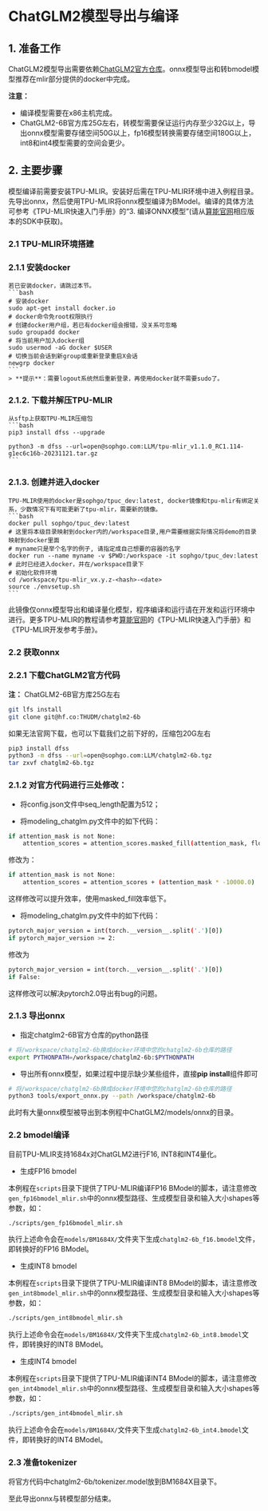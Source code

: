 # ChatGLM2模型导出与编译

## 1. 准备工作

ChatGLM2模型导出需要依赖[ChatGLM2官方仓库](https://huggingface.co/THUDM/chatglm2-6b)。onnx模型导出和转bmodel模型推荐在mlir部分提供的docker中完成。

**注意：** 

- 编译模型需要在x86主机完成。
- ChatGLM2-6B官方库25G左右，转模型需要保证运行内存至少32G以上，导出onnx模型需要存储空间50G以上，fp16模型转换需要存储空间180G以上，int8和int4模型需要的空间会更少。

## 2. 主要步骤

模型编译前需要安装TPU-MLIR。安装好后需在TPU-MLIR环境中进入例程目录。先导出onnx，然后使用TPU-MLIR将onnx模型编译为BModel。编译的具体方法可参考《TPU-MLIR快速入门手册》的“3. 编译ONNX模型”(请从[算能官网](https://developer.sophgo.com/site/index.html?categoryActive=material)相应版本的SDK中获取)。

### 2.1 TPU-MLIR环境搭建

### 2.1.1 安装docker

    若已安装docker，请跳过本节。
    ```bash
    # 安装docker
    sudo apt-get install docker.io
    # docker命令免root权限执行
    # 创建docker用户组，若已有docker组会报错，没关系可忽略
    sudo groupadd docker
    # 将当前用户加入docker组
    sudo usermod -aG docker $USER
    # 切换当前会话到新group或重新登录重启X会话
    newgrp docker​ 
    ```
    > **提示**：需要logout系统然后重新登录，再使用docker就不需要sudo了。

### 2.1.2. 下载并解压TPU-MLIR

    从sftp上获取TPU-MLIR压缩包
    ```bash
    pip3 install dfss --upgrade

    python3 -m dfss --url=open@sophgo.com:LLM/tpu-mlir_v1.1.0_RC1.114-g1ec6c16b-20231121.tar.gz
    ```

### 2.1.3. 创建并进入docker

    TPU-MLIR使用的docker是sophgo/tpuc_dev:latest, docker镜像和tpu-mlir有绑定关系，少数情况下有可能更新了tpu-mlir，需要新的镜像。
    ```bash
    docker pull sophgo/tpuc_dev:latest
    # 这里将本级目录映射到docker内的/workspace目录,用户需要根据实际情况将demo的目录映射到docker里面
    # myname只是举个名字的例子, 请指定成自己想要的容器的名字
    docker run --name myname -v $PWD:/workspace -it sophgo/tpuc_dev:latest
    # 此时已经进入docker，并在/workspace目录下
    # 初始化软件环境
    cd /workspace/tpu-mlir_vx.y.z-<hash>-<date>
    source ./envsetup.sh
    ```
此镜像仅onnx模型导出和编译量化模型，程序编译和运行请在开发和运行环境中进行。更多TPU-MLIR的教程请参考[算能官网](https://developer.sophgo.com/site/index.html?categoryActive=material)的《TPU-MLIR快速入门手册》和《TPU-MLIR开发参考手册》。

### 2.2 获取onnx

### 2.2.1 下载ChatGLM2官方代码

**注：** ChatGLM2-6B官方库25G左右

```bash
git lfs install
git clone git@hf.co:THUDM/chatglm2-6b
```

如果无法官网下载，也可以下载我们之前下好的，压缩包20G左右
```bash
pip3 install dfss
python3 -m dfss --url=open@sophgo.com:LLM/chatglm2-6b.tgz
tar zxvf chatglm2-6b.tgz
```


### 2.1.2 对官方代码进行三处修改：

- 将config.json文件中seq_length配置为512；

- 将modeling_chatglm.py文件中的如下代码：

```bash
if attention_mask is not None:
    attention_scores = attention_scores.masked_fill(attention_mask, float("-inf"))
```
修改为：

```bash
if attention_mask is not None:
    attention_scores = attention_scores + (attention_mask * -10000.0)
```
这样修改可以提升效率，使用masked_fill效率低下。

- 将modeling_chatglm.py文件中的如下代码：

```bash
pytorch_major_version = int(torch.__version__.split('.')[0])
if pytorch_major_version >= 2:
```
修改为

```bash
pytorch_major_version = int(torch.__version__.split('.')[0])
if False:
```
这样修改可以解决pytorch2.0导出有bug的问题。

### 2.1.3 导出onnx

- 指定chatglm2-6B官方仓库的python路径

```bash
# 将/workspace/chatglm2-6b换成docker环境中您的chatglm2-6b仓库的路径
export PYTHONPATH=/workspace/chatglm2-6b:$PYTHONPATH
```

- 导出所有onnx模型，如果过程中提示缺少某些组件，直接**pip install**组件即可

```bash
# 将/workspace/chatglm2-6b换成docker环境中您的chatglm2-6b仓库的路径
python3 tools/export_onnx.py --path /workspace/chatglm2-6b
```
此时有大量onnx模型被导出到本例程中ChatGLM2/models/onnx的目录。

### 2.2 bmodel编译

目前TPU-MLIR支持1684x对ChatGLM2进行F16, INT8和INT4量化。

- 生成FP16 bmodel

​本例程在`scripts`目录下提供了TPU-MLIR编译FP16 BModel的脚本，请注意修改`gen_fp16bmodel_mlir.sh`中的onnx模型路径、生成模型目录和输入大小shapes等参数，如：

```bash
./scripts/gen_fp16bmodel_mlir.sh
```

​执行上述命令会在`models/BM1684X/`文件夹下生成`chatglm2-6b_f16.bmodel`文件，即转换好的FP16 BModel。

- 生成INT8 bmodel

​本例程在`scripts`目录下提供了TPU-MLIR编译INT8 BModel的脚本，请注意修改`gen_int8bmodel_mlir.sh`中的onnx模型路径、生成模型目录和输入大小shapes等参数，如：

```bash
./scripts/gen_int8bmodel_mlir.sh
```

​执行上述命令会在`models/BM1684X/`文件夹下生成`chatglm2-6b_int8.bmodel`文件，即转换好的INT8 BModel。

- 生成INT4 bmodel

​本例程在`scripts`目录下提供了TPU-MLIR编译INT4 BModel的脚本，请注意修改`gen_int4bmodel_mlir.sh`中的onnx模型路径、生成模型目录和输入大小shapes等参数，如：

```bash
./scripts/gen_int4bmodel_mlir.sh
```
​执行上述命令会在`models/BM1684X/`文件夹下生成`chatglm2-6b_int4.bmodel`文件，即转换好的INT4 BModel。

### 2.3 准备tokenizer

将官方代码中chatglm2-6b/tokenizer.model放到BM1684X目录下。

至此导出onnx与转模型部分结束。
